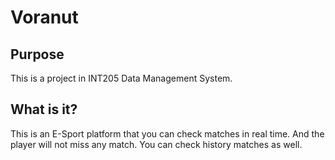 # Voranut

## Purpose
This is a project in INT205 Data Management System.

## What is it?
This is an E-Sport platform that you can check matches in real time. And the player will not miss any match. You can check history matches as well.
